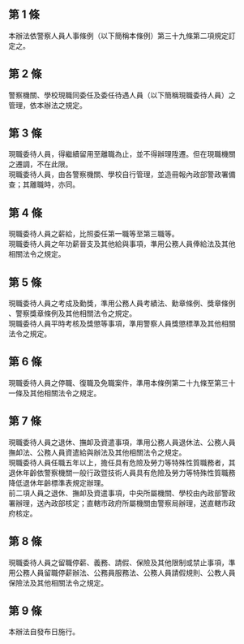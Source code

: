 第 1 條
-------
本辦法依警察人員人事條例（以下簡稱本條例）第三十九條第二項規定訂  
定之。

第 2 條
-------
警察機關、學校現職同委任及委任待遇人員（以下簡稱現職委待人員）之  
管理，依本辦法之規定。

第 3 條
-------
現職委待人員，得繼續留用至離職為止，並不得辦理陞遷。但在現職機關  
之遷調，不在此限。  
現職委待人員，由各警察機關、學校自行管理，並造冊報內政部警政署備  
查；其離職時，亦同。

第 4 條
-------
現職委待人員之薪給，比照委任第一職等至第三職等。  
現職委待人員之年功薪晉支及其他給與事項，準用公務人員俸給法及其他  
相關法令之規定。

第 5 條
-------
現職委待人員之考成及勳獎，準用公務人員考績法、勳章條例、獎章條例  
、警察獎章條例及其他相關法令之規定。  
現職委待人員平時考核及獎懲等事項，準用警察人員獎懲標準及其他相關  
法令之規定。

第 6 條
-------
現職委待人員之停職、復職及免職案件，準用本條例第二十九條至第三十  
一條及其他相關法令之規定。

第 7 條
-------
現職委待人員之退休、撫卹及資遣事項，準用公務人員退休法、公務人員  
撫卹法、公務人員資遣給與辦法及其他相關法令之規定。  
現職委待人員任職五年以上，擔任具有危險及勞力等特殊性質職務者，其  
退休年齡依警察機關一般行政暨技術人員具有危險及勞力等特殊性質職務  
降低退休年齡標準表規定辦理。  
前二項人員之退休、撫卹及資遣事項，中央所屬機關、學校由內政部警政  
署辦理，送內政部核定；直轄市政府所屬機關由警察局辦理，送直轄市政  
府核定。

第 8 條
-------
現職委待人員之留職停薪、義務、請假、保險及其他限制或禁止事項，準  
用公務人員留職停薪辦法、公務員服務法、公務人員請假規則、公教人員  
保險法及其他相關法令之規定。

第 9 條
-------
本辦法自發布日施行。


